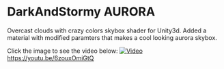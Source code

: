 # DarkAndStormy AURORA
Overcast clouds with crazy colors skybox shader for Unity3d.  Added a material with modified paramters that makes a cool looking aurora skybox.

Click the image to see the video below:
[![Video](https://img.youtube.com/vi/6zouxOmiGtQ/maxresdefault.jpg)](https://youtu.be/6zouxOmiGtQ)
https://youtu.be/6zouxOmiGtQ

